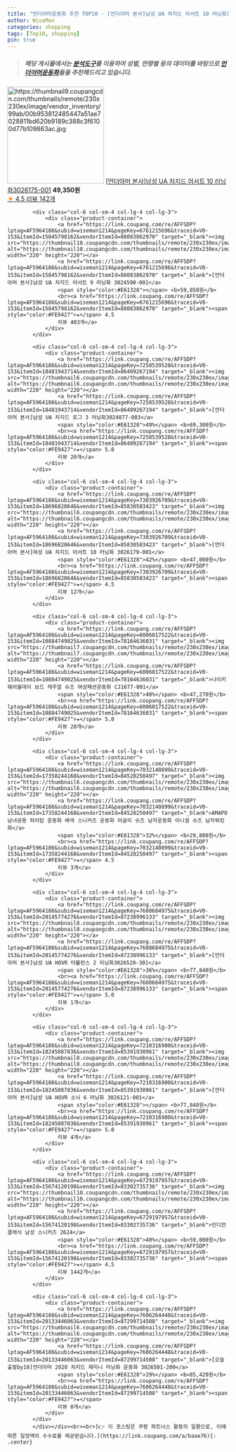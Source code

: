 ```yaml
---
title: "언더아머운동화 추천 TOP10 - [언더아머 본사]남성 UA 차지드 어서트 10 러닝화3026175-001"
author: WiseMan
categories: shopping
tags: [Top10, shopping]
pin: true
---
```


> ##### 해당 게시물에서는 [**분석도구**](https://itemscout.io/)를 이용하여 **성별**, **연령별** 등의 데이터를 바탕으로 [**언더아머운동화**](https://link.coupang.com/a/baae76)들을 추천해드리고 있습니다.
<div class="container"><div class="row">
            <div class="col-6 col-sm-4 col-lg-4 col-lg-3">
                <div class="product-container">
                    <a href="https://link.coupang.com/re/AFFSDP?lptag=AF5964186&subid=wiseman1214&pageKey=7410327739&traceid=V0-153&itemId=19198837822&vendorItemId=86316243902" target="_blank"><img src="https://thumbnail9.coupangcdn.com/thumbnails/remote/230x230ex/image/vendor_inventory/99ab/00b953812485447a51ae7028811bd620b9189c388c3f6100d77b109863ac.jpg" alt="https://thumbnail9.coupangcdn.com/thumbnails/remote/230x230ex/image/vendor_inventory/99ab/00b953812485447a51ae7028811bd620b9189c388c3f6100d77b109863ac.jpg" width="220" height="220"></a>
                    <a href="https://link.coupang.com/re/AFFSDP?lptag=AF5964186&subid=wiseman1214&pageKey=7410327739&traceid=V0-153&itemId=19198837822&vendorItemId=86316243902" target="_blank">[언더아머 본사]남성 UA 차지드 어서트 10 러닝화3026175-001</a>
                    <span style="color:#E61328"></span> <b>49,350원</b>
                    <br><a href="https://link.coupang.com/re/AFFSDP?lptag=AF5964186&subid=wiseman1214&pageKey=7410327739&traceid=V0-153&itemId=19198837822&vendorItemId=86316243902" target="_blank"><span style="color:#FE9427">★</span> 4.5
                    리뷰 142개</a>
                </div>
            </div>
            
            <div class="col-6 col-sm-4 col-lg-4 col-lg-3">
                <div class="product-container">
                    <a href="https://link.coupang.com/re/AFFSDP?lptag=AF5964186&subid=wiseman1214&pageKey=6761215696&traceid=V0-153&itemId=15845798162&vendorItemId=88083862970" target="_blank"><img src="https://thumbnail10.coupangcdn.com/thumbnails/remote/230x230ex/image/vendor_inventory/fc7b/f695b6d504c999eb648bce3d83cdd396cc9181a6035ce2de6d706c914e38.jpg" alt="https://thumbnail10.coupangcdn.com/thumbnails/remote/230x230ex/image/vendor_inventory/fc7b/f695b6d504c999eb648bce3d83cdd396cc9181a6035ce2de6d706c914e38.jpg" width="220" height="220"></a>
                    <a href="https://link.coupang.com/re/AFFSDP?lptag=AF5964186&subid=wiseman1214&pageKey=6761215696&traceid=V0-153&itemId=15845798162&vendorItemId=88083862970" target="_blank">[언더아머 본사]남성 UA 차지드 어서트 9 러닝화 3024590-001</a>
                    <span style="color:#E61328"></span> <b>59,850원</b>
                    <br><a href="https://link.coupang.com/re/AFFSDP?lptag=AF5964186&subid=wiseman1214&pageKey=6761215696&traceid=V0-153&itemId=15845798162&vendorItemId=88083862970" target="_blank"><span style="color:#FE9427">★</span> 4.5
                    리뷰 403개</a>
                </div>
            </div>
            
            <div class="col-6 col-sm-4 col-lg-4 col-lg-3">
                <div class="product-container">
                    <a href="https://link.coupang.com/re/AFFSDP?lptag=AF5964186&subid=wiseman1214&pageKey=7258539528&traceid=V0-153&itemId=18481943714&vendorItemId=86409267194" target="_blank"><img src="https://thumbnail6.coupangcdn.com/thumbnails/remote/230x230ex/image/vendor_inventory/9a3e/23aad16af96c24ecfb61221bf7ea4c73179e9f4e9e7187ba29799b6039a7.jpg" alt="https://thumbnail6.coupangcdn.com/thumbnails/remote/230x230ex/image/vendor_inventory/9a3e/23aad16af96c24ecfb61221bf7ea4c73179e9f4e9e7187ba29799b6039a7.jpg" width="220" height="220"></a>
                    <a href="https://link.coupang.com/re/AFFSDP?lptag=AF5964186&subid=wiseman1214&pageKey=7258539528&traceid=V0-153&itemId=18481943714&vendorItemId=86409267194" target="_blank">[언더아머 본사]남성 UA 차지드 로그 3 러닝화3024877-003</a>
                    <span style="color:#E61328">49%</span> <b>69,300원</b>
                    <br><a href="https://link.coupang.com/re/AFFSDP?lptag=AF5964186&subid=wiseman1214&pageKey=7258539528&traceid=V0-153&itemId=18481943714&vendorItemId=86409267194" target="_blank"><span style="color:#FE9427">★</span> 5.0
                    리뷰 20개</a>
                </div>
            </div>
            
            <div class="col-6 col-sm-4 col-lg-4 col-lg-3">
                <div class="product-container">
                    <a href="https://link.coupang.com/re/AFFSDP?lptag=AF5964186&subid=wiseman1214&pageKey=7303926709&traceid=V0-153&itemId=18696820646&vendorItemId=85830583423" target="_blank"><img src="https://thumbnail6.coupangcdn.com/thumbnails/remote/230x230ex/image/vendor_inventory/2dcd/fe691ac13385aef1464d93ac49ee94afa5f519a5151ef326a76e879d10a2.jpg" alt="https://thumbnail6.coupangcdn.com/thumbnails/remote/230x230ex/image/vendor_inventory/2dcd/fe691ac13385aef1464d93ac49ee94afa5f519a5151ef326a76e879d10a2.jpg" width="220" height="220"></a>
                    <a href="https://link.coupang.com/re/AFFSDP?lptag=AF5964186&subid=wiseman1214&pageKey=7303926709&traceid=V0-153&itemId=18696820646&vendorItemId=85830583423" target="_blank">[언더아머 본사]여성 UA 차지드 어서트 10 러닝화 3026179-001</a>
                    <span style="color:#E61328">42%</span> <b>47,000원</b>
                    <br><a href="https://link.coupang.com/re/AFFSDP?lptag=AF5964186&subid=wiseman1214&pageKey=7303926709&traceid=V0-153&itemId=18696820646&vendorItemId=85830583423" target="_blank"><span style="color:#FE9427">★</span> 4.5
                    리뷰 12개</a>
                </div>
            </div>
            
            <div class="col-6 col-sm-4 col-lg-4 col-lg-3">
                <div class="product-container">
                    <a href="https://link.coupang.com/re/AFFSDP?lptag=AF5964186&subid=wiseman1214&pageKey=6006017522&traceid=V0-153&itemId=10884749025&vendorItemId=78164636031" target="_blank"><img src="https://thumbnail7.coupangcdn.com/thumbnails/remote/230x230ex/image/vendor_inventory/01f0/2b570269a00046f4e288acabb9eb671d654d71301dc55b395fefd0268c93.jpg" alt="https://thumbnail7.coupangcdn.com/thumbnails/remote/230x230ex/image/vendor_inventory/01f0/2b570269a00046f4e288acabb9eb671d654d71301dc55b395fefd0268c93.jpg" width="220" height="220"></a>
                    <a href="https://link.coupang.com/re/AFFSDP?lptag=AF5964186&subid=wiseman1214&pageKey=6006017522&traceid=V0-153&itemId=10884749025&vendorItemId=78164636031" target="_blank">나이키 웨어올데이 보드 캐주얼 슈즈 여성패션운동화 CJ1677-001</a>
                    <span style="color:#E61328">40%</span> <b>47,270원</b>
                    <br><a href="https://link.coupang.com/re/AFFSDP?lptag=AF5964186&subid=wiseman1214&pageKey=6006017522&traceid=V0-153&itemId=10884749025&vendorItemId=78164636031" target="_blank"><span style="color:#FE9427">★</span> 5.0
                    리뷰 28개</a>
                </div>
            </div>
            
            <div class="col-6 col-sm-4 col-lg-4 col-lg-3">
                <div class="product-container">
                    <a href="https://link.coupang.com/re/AFFSDP?lptag=AF5964186&subid=wiseman1214&pageKey=7032140899&traceid=V0-153&itemId=17358244168&vendorItemId=84528250497" target="_blank"><img src="https://thumbnail6.coupangcdn.com/thumbnails/remote/230x230ex/image/vendor_inventory/f918/3318d406ceed75cd029d12622c29a1e050d5a99a61c0bf855ca54bc5353b.png" alt="https://thumbnail6.coupangcdn.com/thumbnails/remote/230x230ex/image/vendor_inventory/f918/3318d406ceed75cd029d12622c29a1e050d5a99a61c0bf855ca54bc5353b.png" width="220" height="220"></a>
                    <a href="https://link.coupang.com/re/AFFSDP?lptag=AF5964186&subid=wiseman1214&pageKey=7032140899&traceid=V0-153&itemId=17358244168&vendorItemId=84528250497" target="_blank">AMAPO 남녀공용 하이탑 운동화 배색 스니커즈 운동화 어글리 슈즈 남자운동화 이니셜 슈즈 남자워킹화</a>
                    <span style="color:#E61328">32%</span> <b>29,800원</b>
                    <br><a href="https://link.coupang.com/re/AFFSDP?lptag=AF5964186&subid=wiseman1214&pageKey=7032140899&traceid=V0-153&itemId=17358244168&vendorItemId=84528250497" target="_blank"><span style="color:#FE9427">★</span> 4.5
                    리뷰 3개</a>
                </div>
            </div>
            
            <div class="col-6 col-sm-4 col-lg-4 col-lg-3">
                <div class="product-container">
                    <a href="https://link.coupang.com/re/AFFSDP?lptag=AF5964186&subid=wiseman1214&pageKey=7608684975&traceid=V0-153&itemId=20145774276&vendorItemId=87238996133" target="_blank"><img src="https://thumbnail8.coupangcdn.com/thumbnails/remote/230x230ex/image/vendor_inventory/10f5/c12f3f366107051ab198837b0d346b8d23c8e40e4f19b420f8981d5f0dc1.jpg" alt="https://thumbnail8.coupangcdn.com/thumbnails/remote/230x230ex/image/vendor_inventory/10f5/c12f3f366107051ab198837b0d346b8d23c8e40e4f19b420f8981d5f0dc1.jpg" width="220" height="220"></a>
                    <a href="https://link.coupang.com/re/AFFSDP?lptag=AF5964186&subid=wiseman1214&pageKey=7608684975&traceid=V0-153&itemId=20145774276&vendorItemId=87238996133" target="_blank">[언더아머 본사]남성 UA HOVR 터뷸런스 2 러닝화3026520-301</a>
                    <span style="color:#E61328">36%</span> <b>77,840원</b>
                    <br><a href="https://link.coupang.com/re/AFFSDP?lptag=AF5964186&subid=wiseman1214&pageKey=7608684975&traceid=V0-153&itemId=20145774276&vendorItemId=87238996133" target="_blank"><span style="color:#FE9427">★</span> 5.0
                    리뷰 1개</a>
                </div>
            </div>
            
            <div class="col-6 col-sm-4 col-lg-4 col-lg-3">
                <div class="product-container">
                    <a href="https://link.coupang.com/re/AFFSDP?lptag=AF5964186&subid=wiseman1214&pageKey=7210316900&traceid=V0-153&itemId=18245087836&vendorItemId=85391930961" target="_blank"><img src="https://thumbnail8.coupangcdn.com/thumbnails/remote/230x230ex/image/vendor_inventory/b873/07f182a1663d0fa94cde12af424eca5b5d3943cb4f7192d98aefb908f807.jpg" alt="https://thumbnail8.coupangcdn.com/thumbnails/remote/230x230ex/image/vendor_inventory/b873/07f182a1663d0fa94cde12af424eca5b5d3943cb4f7192d98aefb908f807.jpg" width="220" height="220"></a>
                    <a href="https://link.coupang.com/re/AFFSDP?lptag=AF5964186&subid=wiseman1214&pageKey=7210316900&traceid=V0-153&itemId=18245087836&vendorItemId=85391930961" target="_blank">[언더아머 본사]남성 UA HOVR 소닉 6 러닝화 3026121-001</a>
                    <span style="color:#E61328"></span> <b>77,840원</b>
                    <br><a href="https://link.coupang.com/re/AFFSDP?lptag=AF5964186&subid=wiseman1214&pageKey=7210316900&traceid=V0-153&itemId=18245087836&vendorItemId=85391930961" target="_blank"><span style="color:#FE9427">★</span> 5.0
                    리뷰 4개</a>
                </div>
            </div>
            
            <div class="col-6 col-sm-4 col-lg-4 col-lg-3">
                <div class="product-container">
                    <a href="https://link.coupang.com/re/AFFSDP?lptag=AF5964186&subid=wiseman1214&pageKey=6729197957&traceid=V0-153&itemId=15674120198&vendorItemId=83302735736" target="_blank"><img src="https://thumbnail10.coupangcdn.com/thumbnails/remote/230x230ex/image/vendor_inventory/74de/54d4693d3f0efed3f2ee2e51cda52b126323dc0a680b1ffaa17e23a80565.jpg" alt="https://thumbnail10.coupangcdn.com/thumbnails/remote/230x230ex/image/vendor_inventory/74de/54d4693d3f0efed3f2ee2e51cda52b126323dc0a680b1ffaa17e23a80565.jpg" width="220" height="220"></a>
                    <a href="https://link.coupang.com/re/AFFSDP?lptag=AF5964186&subid=wiseman1214&pageKey=6729197957&traceid=V0-153&itemId=15674120198&vendorItemId=83302735736" target="_blank">인디언 클래식 남성 스니커즈 2624</a>
                    <span style="color:#E61328">40%</span> <b>59,000원</b>
                    <br><a href="https://link.coupang.com/re/AFFSDP?lptag=AF5964186&subid=wiseman1214&pageKey=6729197957&traceid=V0-153&itemId=15674120198&vendorItemId=83302735736" target="_blank"><span style="color:#FE9427">★</span> 4.5
                    리뷰 1442개</a>
                </div>
            </div>
            
            <div class="col-6 col-sm-4 col-lg-4 col-lg-3">
                <div class="product-container">
                    <a href="https://link.coupang.com/re/AFFSDP?lptag=AF5964186&subid=wiseman1214&pageKey=7606264448&traceid=V0-153&itemId=20133446063&vendorItemId=87299714508" target="_blank"><img src="https://thumbnail6.coupangcdn.com/thumbnails/remote/230x230ex/image/vendor_inventory/1e05/0c90fb1572aa418530bd2d127f7be04b4c1d4975200020a673273ef63828.jpg" alt="https://thumbnail6.coupangcdn.com/thumbnails/remote/230x230ex/image/vendor_inventory/1e05/0c90fb1572aa418530bd2d127f7be04b4c1d4975200020a673273ef63828.jpg" width="220" height="220"></a>
                    <a href="https://link.coupang.com/re/AFFSDP?lptag=AF5964186&subid=wiseman1214&pageKey=7606264448&traceid=V0-153&itemId=20133446063&vendorItemId=87299714508" target="_blank">[오늘출발by10]언더아머 2020 차지드 제미니 러닝화 운동화 3026501-200</a>
                    <span style="color:#E61328">29%</span> <b>85,420원</b>
                    <br><a href="https://link.coupang.com/re/AFFSDP?lptag=AF5964186&subid=wiseman1214&pageKey=7606264448&traceid=V0-153&itemId=20133446063&vendorItemId=87299714508" target="_blank"><span style="color:#FE9427">★</span> 
                    리뷰 0개</a>
                </div>
            </div>
            </div></div><br><br>[👉 이 포스팅은 쿠팡 파트너스 활동의 일환으로, 이에 따른 일정액의 수수료를 제공받습니다.](https://link.coupang.com/a/baae76){: .center}